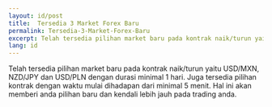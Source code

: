 ```yaml
---
layout: id/post
title:  Tersedia 3 Market Forex Baru
permalink: Tersedia-3-Market-Forex-Baru
excerpt: Telah tersedia pilihan market baru pada kontrak naik/turun yaitu USD/MXN, NZD/JPY dan USD/PLN dengan durasi minimal 1 hari.
lang: id
---
```


Telah tersedia pilihan market baru pada kontrak naik/turun yaitu USD/MXN, NZD/JPY dan USD/PLN dengan durasi minimal 1 hari. Juga tersedia pilihan kontrak dengan waktu mulai dihadapan dari minimal 5 menit. Hal ini akan memberi anda pilihan baru dan kendali lebih jauh pada trading anda.
